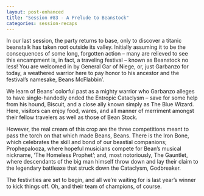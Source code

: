 ```yaml
---
layout: post-enhanced
title: "Session #83 - A Prelude to Beanstock"
categories: session-recaps
---
```


In our last session, the party returns to base, only to discover a titanic beanstalk has taken root outside its valley. Initially assuming it to be the consequences of some long, forgotten action – many are relieved to see this encampment is, in fact, a traveling festival – known as Beanstock no less! You are welcomed in by General Gar of Niege, or, just Garbanzo for today, a weathered warrior here to pay honor to his ancestor and the festival’s namesake, Beans McFlabbin’.

We learn of Beans’ colorful past as a mighty warrior who Garbanzo alleges to have single-handedly ended the Entropic Cataclysm – save for some help from his hound, Biscuit, and a close ally known simply as The Blue Wizard. Here, visitors can enjoy food, wares, and all manner of merriment amongst their fellow travelers as well as those of Bean Stock.

However, the real cream of this crop are the three competitions meant to pass the torch on that which made Beans, Beans. There is the Iron Bone, which celebrates the skill and bond of our beastial companions; Prophepalooza, where hopeful musicians compete for Bean’s musical nickname, ‘The Homeless Prophet’; and, most notoriously, The Gauntlet, where descendants of the big man himself throw down and lay their claim to the legendary battleaxe that struck down the Cataclysm, Godbreaker.

The festivities are set to begin, and all we’re waiting for is last year’s winner to kick things off. Oh, and their team of champions, of course.
